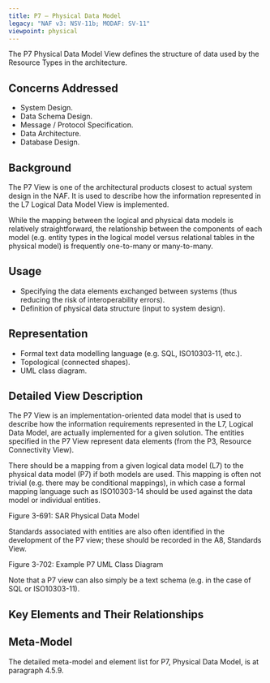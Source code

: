 ```yaml
---
title: P7 – Physical Data Model
legacy: "NAF v3: NSV-11b; MODAF: SV-11"
viewpoint: physical
---
```


The P7 Physical Data Model View defines the structure of data used by the Resource
Types in the architecture.


## Concerns Addressed

* System Design.
* Data Schema Design.
* Message / Protocol Specification.
* Data Architecture.
* Database Design.

## Background

The P7 View is one of the architectural products closest to actual system design in
the NAF. It is used to describe how the information represented in the L7 Logical
Data Model View is implemented.

While the mapping between the logical and physical data models is relatively
straightforward, the relationship between the components of each model (e.g. entity
types in the logical model versus relational tables in the physical model) is frequently
one-to-many or many-to-many.

## Usage

* Specifying the data elements exchanged between systems (thus reducing the
  risk of interoperability errors).
* Definition of physical data structure (input to system design).

## Representation

* Formal text data modelling language (e.g. SQL, ISO10303-11, etc.).
* Topological (connected shapes).
* UML class diagram.

## Detailed View Description

The P7 View is an implementation-oriented data model that is used to describe how
the information requirements represented in the L7, Logical Data Model, are actually
implemented for a given solution. The entities specified in the P7 View represent
data elements (from the P3, Resource Connectivity View).

There should be a mapping from a given logical data model (L7) to the physical data
model (P7) if both models are used. This mapping is often not trivial (e.g. there may
be conditional mappings), in which case a formal mapping language such as
ISO10303-14 should be used against the data model or individual entities.

Figure 3-691: SAR Physical Data Model

Standards associated with entities are also often identified in the development of the
P7 view; these should be recorded in the A8, Standards View.

Figure 3-702: Example P7 UML Class Diagram

Note that a P7 view can also simply be a text schema (e.g. in the case of SQL or
ISO10303-11).

## Key Elements and Their Relationships



## Meta-Model

The detailed meta-model and element list for P7, Physical Data Model, is at
paragraph 4.5.9.
